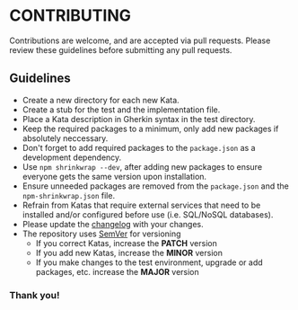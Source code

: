 # CONTRIBUTING

Contributions are welcome, and are accepted via pull requests. Please review these guidelines before submitting any 
pull requests.

## Guidelines

- Create a new directory for each new Kata.
- Create a stub for the test and the implementation file.
- Place a Kata description in Gherkin syntax in the test directory.
- Keep the required packages to a minimum, only add new packages if absolutely neccessary.
- Don't forget to add required packages to the `package.json` as a development dependency.
- Use `npm shrinkwrap --dev`, after adding new packages to ensure everyone gets the same version upon installation.
- Ensure unneeded packages are removed from the `package.json` and the `npm-shrinkwrap.json` file.
- Refrain from Katas that require external services that need to be installed and/or configured before use (i.e. 
  SQL/NoSQL databases).
- Please update the [changelog](CHANGELOG.md) with your changes.
- The repository uses [SemVer](http://semver.prg/) for versioning
    - If you correct Katas, increase the **PATCH** version
    - If you add new Katas, increase the **MINOR** version
    - If you make changes to the test environment, upgrade or add packages, etc. increase the **MAJOR** version

### Thank you!
